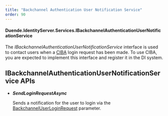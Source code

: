 ```yaml
---
title: "Backchannel Authentication User Notification Service"
order: 90
---
```


#### Duende.IdentityServer.Services.IBackchannelAuthenticationUserNotificationService

The *IBackchannelAuthenticationUserNotificationService* interface is used to contact users when a [CIBA](../ui/ciba) login request has been made.
To use CIBA, you are expected to implement this interface and register it in the DI system.

## IBackchannelAuthenticationUserNotificationService APIs

* ***SendLoginRequestAsync***
    
    Sends a notification for the user to login via the [BackchannelUserLoginRequest](../reference/models/ciba_login_request) parameter.

